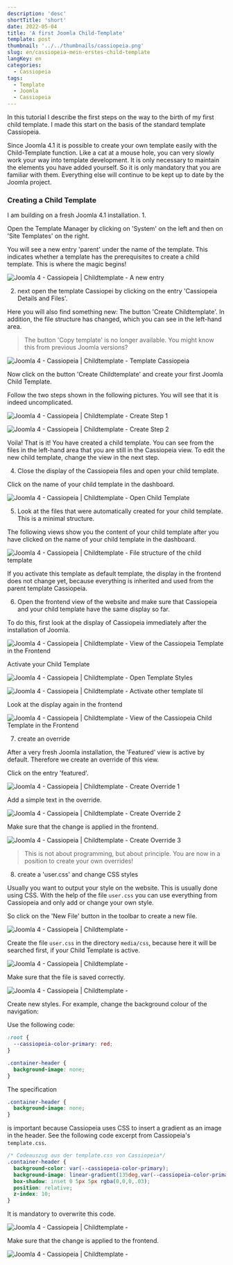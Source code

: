 ```yaml
---
description: 'desc'
shortTitle: 'short'
date: 2022-05-04
title: 'A first Joomla Child-Template'
template: post
thumbnail: '../../thumbnails/cassiopeia.png'
slug: en/cassiopeia-mein-erstes-child-template
langKey: en
categories:
  - Cassiopeia
tags:
  - Template
  - Joomla
  - Cassiopeia
---
```


In this tutorial I describe the first steps on the way to the birth of my first child template. I made this start on the basis of the standard template Cassiopeia.

Since Joomla 4.1 it is possible to create your own template easily with the Child-Template function. Like a cat at a mouse hole, you can very slowly work your way into template development. It is only necessary to maintain the elements you have added yourself. So it is only mandatory that you are familiar with them. Everything else will continue to be kept up to date by the Joomla project.

### Creating a Child Template

I am building on a fresh Joomla 4.1 installation. 1.

Open the Template Manager by clicking on 'System' on the left and then on 'Site Templates' on the right.

You will see a new entry 'parent' under the name of the template. This indicates whether a template has the prerequisites to create a child template. This is where the magic begins!

![Joomla 4 - Cassiopeia | Childtemplate - A new entry](/images/child1.png)

2. next open the template Cassiopei by clicking on the entry 'Cassiopeia Details and Files'.

Here you will also find something new: The button 'Create Childtemplate'. In addition, the file structure has changed, which you can see in the left-hand area. 

> The button 'Copy template' is no longer available. You might know this from previous Joomla versions?

![Joomla 4 - Cassiopeia | Childtemplate - Template Cassiopeia](/images/child2.png)

Now click on the button 'Create Childtemplate' and create your first Joomla Child Template.

Follow the two steps shown in the following pictures. You will see that it is indeed uncomplicated.

![Joomla 4 - Cassiopeia | Childtemplate - Create Step 1](/images/child3.png)

![Joomla 4 - Cassiopeia | Childtemplate - Create Step 2](/images/child4.png)

Voila! That is it! You have created a child template. You can see from the files in the left-hand area that you are still in the Cassiopeia view. To edit the new child template, change the view in the next step. 

4. Close the display of the Cassiopeia files and open your child template.

Click on the name of your child template in the dashboard.

![Joomla 4 - Cassiopeia | Childtemplate - Open Child Template ](/images/child5.png)

5. Look at the files that were automatically created for your child template. This is a minimal structure.

The following views show you the content of your child template after you have clicked on the name of your child template in the dashboard.

![Joomla 4 - Cassiopeia | Childtemplate - File structure of the child template](/images/child6.png)

If you activate this template as default template, the display in the frontend does not change yet, because everything is inherited and used from the parent template Cassiopeia. 

6. Open the frontend view of the website and make sure that Cassiopeia and your child template have the same display so far.

To do this, first look at the display of Cassiopeia immediately after the installation of Joomla.

![Joomla 4 - Cassiopeia | Childtemplate - View of the Cassiopeia Template in the Frontend](/images/child7.png)

Activate your Child Template

![Joomla 4 - Cassiopeia | Childtemplate - Open Template Styles](/images/child8a.png)

![Joomla 4 - Cassiopeia | Childtemplate - Activate other template til](/images/child8.png)

Look at the display again in the frontend

![Joomla 4 - Cassiopeia | Childtemplate - View of the Cassiopeia Child Template in the Frontend](/images/child7.png)

7. create an override

After a very fresh Joomla installation, the 'Featured' view is active by default. Therefore we create an override of this view. 

Click on the entry 'featured'.

![Joomla 4 - Cassiopeia | Childtemplate - Create Override 1](/images/child9a.png)

Add a simple text in the override.

![Joomla 4 - Cassiopeia | Childtemplate - Create Override 2](/images/child9b.png)

Make sure that the change is applied in the frontend.

![Joomla 4 - Cassiopeia | Childtemplate - Create Override 3](/images/child9.png)

> This is not about programming, but about principle. You are now in a position to create your own overrides!

8. create a 'user.css' and change CSS styles

Usually you want to output your style on the website. This is usually done using CSS. With the help of the file `user.css` you can use everything from Cassiopeia and only add or change your own style.

So click on the 'New File' button in the toolbar to create a new file.

![Joomla 4 - Cassiopeia | Childtemplate - ](/images/child10a.png)

Create the file `user.css` in the directory `media/css`, because here it will be searched first, if your Child Template is active.
 
![Joomla 4 - Cassiopeia | Childtemplate - ](/images/child10b.png)

Make sure that the file is saved correctly.

![Joomla 4 - Cassiopeia | Childtemplate - ](/images/child10c.png)

Create new styles. For example, change the background colour of the navigation:

Use the following code:

```css
:root {
  --cassiopeia-color-primary: red;
}

.container-header {
  background-image: none;
}
```

The specification 

```css
.container-header {
  background-image: none;
}
```

is important because Cassiopeia uses CSS to insert a gradient as an image in the header. See the following code excerpt from Cassiopeia's `template.css`. 

```css
/* Codeauszug aus der template.css von Cassiopeia*/
.container-header {
  background-color: var(--cassiopeia-color-primary);
  background-image: linear-gradient(135deg,var(--cassiopeia-color-primary) 0,var(--cassiopeia-color-hover) 100%);
  box-shadow: inset 0 5px 5px rgba(0,0,0,.03);
  position: relative;
  z-index: 10;
}
```
It is mandatory to overwrite this code.
 
![Joomla 4 - Cassiopeia | Childtemplate - ](/images/child10d.png)

Make sure that the change is applied to the frontend.

![Joomla 4 - Cassiopeia | Childtemplate - ](/images/child10.png)
